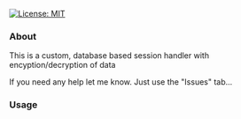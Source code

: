[![License: MIT](https://img.shields.io/badge/License-MIT-yellow.svg)](https://opensource.org/licenses/MIT)


### About
This is a custom, database based session handler with encyption/decryption of data

If you need any help let me know. Just use the "Issues" tab...


### Usage
